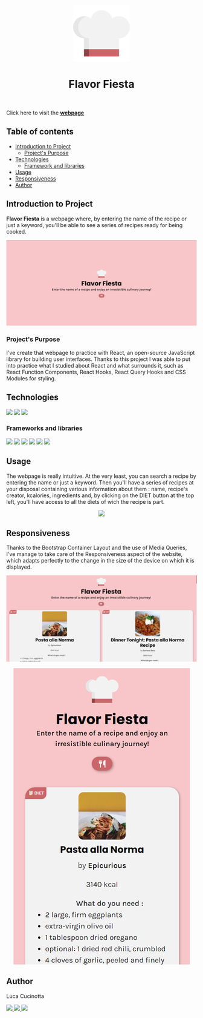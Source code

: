 <div align="center"><img src="src/assets/img/logo.svg" width="150px"></div>
<h1 align="center">Flavor Fiesta</h1>
<br>
<p>
Click here to visit the <a href="https://flavorfiestarecipes.netlify.app/"><strong>webpage</strong></a>
</p>

## Table of contents

- [Introduction to Project](#introduction-to-project)
  - [Project's Purpose](#project's-purpose)
- [Technologies](#technologies)
  - [Framework and libraries](#framework-and-libraries)
- [Usage](#usage)
- [Responsiveness](#responsiveness)
- [Author](#author)

## Introduction to Project

**Flavor Fiesta** is a webpage where, by entering the name of the recipe or just a keyword, you'll be able to see a series of recipes ready for being cooked.

<div align="center"><img src="src/assets/img/README/homepage.png" width="800px"></div>

### Project's Purpose

I've create that webpage to practice with React, an open-source JavaScript library for building user interfaces.
Thanks to this project I was able to put into practice what I studied about React and what surrounds it, such as React Function Components, React Hooks, React Query Hooks and CSS Modules for styling.

## Technologies

<p align="left">
  <img src="https://img.shields.io/badge/VSCode-0078D4?style=for-the-badge&logo=visual%20studio%20code&logoColor=white"/>
  <img src="https://img.shields.io/badge/HTML5-E34F26?style=for-the-badge&logo=html5&logoColor=white"/>
  <img src="https://img.shields.io/badge/JavaScript-323330?style=for-the-badge&logo=javascript&logoColor=F7DF1E"/>
</p>

### Frameworks and libraries

<p align="left">
  <img src="https://img.shields.io/badge/Vite-B73BFE?style=for-the-badge&logo=vite&logoColor=FFD62E"/>
  <img src="https://img.shields.io/badge/React-20232A?style=for-the-badge&logo=react&logoColor=61DAFB"/>
  <img src="https://img.shields.io/badge/React_Query-FF4154?style=for-the-badge&logo=React_Query&logoColor=white"/>
  <img src="https://img.shields.io/badge/Bootstrap-563D7C?style=for-the-badge&logo=bootstrap&logoColor=white"/>
  <img src="https://img.shields.io/badge/Sass-CC6699?style=for-the-badge&logo=sass&logoColor=white"/>
  <img src="https://img.shields.io/badge/Font_Awesome-339AF0?style=for-the-badge&logo=fontawesome&logoColor=white"/>
</p>

## Usage

The webpage is really intuitive. At the very least, you can search a recipe by entering the name or just a keyword. Then you'll have a series of recipes at your disposal containing various information about them : name, recipe's creator, kcalories, ingredients and, by clicking on the DIET button at the top left, you'll have access to all the diets of wich the recipe is part.

<div align="center"><img src="src/assets/img/README/usage.gif"></div>

## Responsiveness

Thanks to the Bootstrap Container Layout and the use of Media Queries, I've manage to take care of the Responsiveness aspect of the website, which adapts perfectly to the change in the size of the device on which it is displayed.

![desktop image](src/assets/img/README/desktop.png)

<div align="center"><img src="src/assets/img/README/smartphone.png"></div>

## Author

Luca Cucinotta

<p align="left">
  <a href="https://lucacucinotta.github.io">
    <img src="https://img.shields.io/badge/website-000000?style=for-the-badge&logo=About.me&logoColor=white"/>
  </a>
  <a href="https://github.com/lucacucinotta">
    <img src="https://img.shields.io/badge/GitHub-100000?style=for-the-badge&logo=github&logoColor=white"/>
  </a>
  <a href="https://www.linkedin.com/in/luca-cucinotta-4b836b278/">
    <img src="https://img.shields.io/badge/LinkedIn-0077B5?style=for-the-badge&logo=linkedin&logoColor=white"/>
  </a>
</p>
